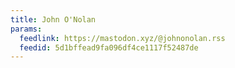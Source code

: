 ```yaml
---
title: John O'Nolan
params:
  feedlink: https://mastodon.xyz/@johnonolan.rss
  feedid: 5d1bffead9fa096df4ce1117f52487de
---
```

